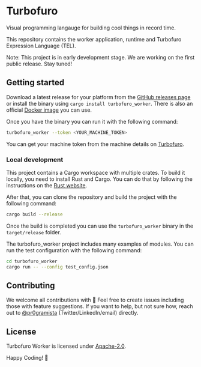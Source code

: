 # Turbofuro
Visual programming langauge for building cool things in record time.

This repository contains the worker application, runtime and Turbofuro Expression Language (TEL).

Note: This project is in early development stage. We are working on the first public release. Stay tuned!

## Getting started
Download a latest release for your platform from the [GitHub releases page](https://github.com/turbofuro/turbofuro/releases) or install the binary using `cargo install turbofuro_worker`. There is also an official [Docker image](https://hub.docker.com/r/turbofuro/turbofuro) you can use.

Once you have the binary you can run it with the following command:
```bash
turbofuro_worker --token <YOUR_MACHINE_TOKEN>
```
You can get your machine token from the machine details on [Turbofuro](https://turbofuro.com).

### Local development
This project contains a Cargo workspace with multiple crates. To build it locally, you need to install Rust and Cargo. You can do that by following the instructions on the [Rust website](https://www.rust-lang.org/tools/install).

After that, you can clone the repository and build the project with the following command:
```bash
cargo build --release
```
Once the build is completed you can use the `turbofuro_worker` binary in the `target/release` folder.

The turbofuro_worker project includes many examples of modules. You can run the test configuration with the following command:
```bash
cd turbofuro_worker
cargo run -- --config test_config.json
```

## Contributing
We welcome all contributions with 💛 Feel free to create issues including those with feature suggestions. If you want to help, but not sure how, reach out to [@pr0gramista](https://github.com/pr0gramista) (Twitter/LinkedIn/email) directly.

## License
Turbofuro Worker is licensed under [Apache-2.0](https://opensource.org/license/apache-2-0/).

Happy Coding! 🚀
